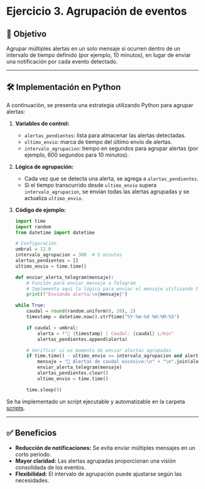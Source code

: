 # Ejercicio 3. Agrupación de eventos

## 🧩 Objetivo

Agrupar múltiples alertas en un solo mensaje si ocurren dentro de un intervalo de tiempo definido (por ejemplo, 10 minutos), en lugar de enviar una notificación por cada evento detectado.

---

## 🛠️ Implementación en Python

A continuación, se presenta una estrategia utilizando Python para agrupar alertas:

1. **Variables de control:**

   * `alertas_pendientes`: lista para almacenar las alertas detectadas.
   * `ultimo_envio`: marca de tiempo del último envío de alertas.
   * `intervalo_agrupacion`: tiempo en segundos para agrupar alertas (por ejemplo, 600 segundos para 10 minutos).

2. **Lógica de agrupación:**

   * Cada vez que se detecta una alerta, se agrega a `alertas_pendientes`.
   * Si el tiempo transcurrido desde `ultimo_envio` supera `intervalo_agrupacion`, se envían todas las alertas agrupadas y se actualiza `ultimo_envio`.

3. **Código de ejemplo:**

   ```python
   import time
   import random
   from datetime import datetime

   # Configuración
   umbral = 12.0
   intervalo_agrupacion = 300  # 5 minutos
   alertas_pendientes = []
   ultimo_envio = time.time()

   def enviar_alerta_telegram(mensaje):
       # Función para enviar mensaje a Telegram
       # Implementa aquí la lógica para enviar el mensaje utilizando tu bot
       print(f"Enviando alerta:\n{mensaje}")

   while True:
       caudal = round(random.uniform(0, 20), 2)
       timestamp = datetime.now().strftime("%Y-%m-%d %H:%M:%S")

       if caudal > umbral:
           alerta = f"🚨 {timestamp} | Caudal: {caudal} L/min"
           alertas_pendientes.append(alerta)

       # Verificar si es momento de enviar alertas agrupadas
       if time.time() - ultimo_envio >= intervalo_agrupacion and alertas_pendientes:
           mensaje = "🔔 Alertas de caudal excesivo:\n" + "\n".join(alertas_pendientes)
           enviar_alerta_telegram(mensaje)
           alertas_pendientes.clear()
           ultimo_envio = time.time()

       time.sleep(5)
   ```

Se ha implementado un script ejecutable y automatizable en la carpeta [scripts](scripts/telegram_agg_send.py).

---

## ✅ Beneficios

* **Reducción de notificaciones:** Se evita enviar múltiples mensajes en un corto período.
* **Mayor claridad:** Las alertas agrupadas proporcionan una visión consolidada de los eventos.
* **Flexibilidad:** El intervalo de agrupación puede ajustarse según las necesidades.
